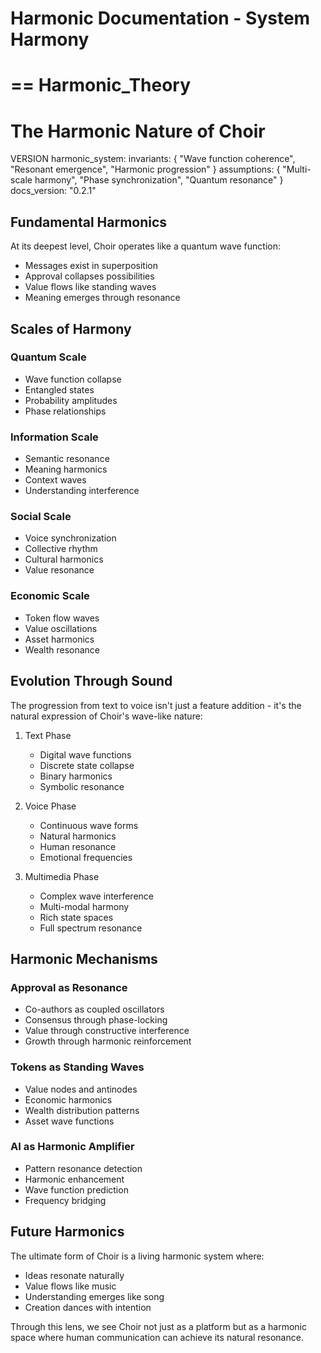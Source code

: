 # Harmonic Documentation - System Harmony




==
Harmonic_Theory
==


# The Harmonic Nature of Choir

VERSION harmonic_system:
invariants: {
"Wave function coherence",
"Resonant emergence",
"Harmonic progression"
}
assumptions: {
"Multi-scale harmony",
"Phase synchronization",
"Quantum resonance"
}
docs_version: "0.2.1"

## Fundamental Harmonics

At its deepest level, Choir operates like a quantum wave function:

- Messages exist in superposition
- Approval collapses possibilities
- Value flows like standing waves
- Meaning emerges through resonance

## Scales of Harmony

### Quantum Scale

- Wave function collapse
- Entangled states
- Probability amplitudes
- Phase relationships

### Information Scale

- Semantic resonance
- Meaning harmonics
- Context waves
- Understanding interference

### Social Scale

- Voice synchronization
- Collective rhythm
- Cultural harmonics
- Value resonance

### Economic Scale

- Token flow waves
- Value oscillations
- Asset harmonics
- Wealth resonance

## Evolution Through Sound

The progression from text to voice isn't just a feature addition - it's the natural expression of Choir's wave-like nature:

1. Text Phase

   - Digital wave functions
   - Discrete state collapse
   - Binary harmonics
   - Symbolic resonance

2. Voice Phase

   - Continuous wave forms
   - Natural harmonics
   - Human resonance
   - Emotional frequencies

3. Multimedia Phase
   - Complex wave interference
   - Multi-modal harmony
   - Rich state spaces
   - Full spectrum resonance

## Harmonic Mechanisms

### Approval as Resonance

- Co-authors as coupled oscillators
- Consensus through phase-locking
- Value through constructive interference
- Growth through harmonic reinforcement

### Tokens as Standing Waves

- Value nodes and antinodes
- Economic harmonics
- Wealth distribution patterns
- Asset wave functions

### AI as Harmonic Amplifier

- Pattern resonance detection
- Harmonic enhancement
- Wave function prediction
- Frequency bridging

## Future Harmonics

The ultimate form of Choir is a living harmonic system where:

- Ideas resonate naturally
- Value flows like music
- Understanding emerges like song
- Creation dances with intention

Through this lens, we see Choir not just as a platform but as a harmonic space where human communication can achieve its natural resonance.
